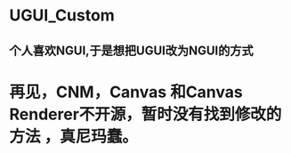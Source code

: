 # UGUI_Custom

## 个人喜欢NGUI,于是想把UGUI改为NGUI的方式


# 再见，CNM，Canvas 和Canvas Renderer不开源，暂时没有找到修改的方法 ，真尼玛蠢。